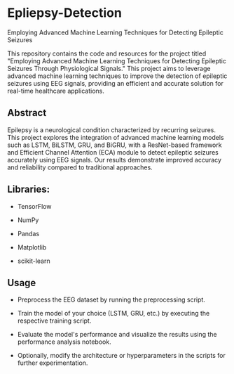 # Epliepsy-Detection

Employing Advanced Machine Learning Techniques for Detecting Epileptic Seizures

This repository contains the code and resources for the project titled "Employing Advanced Machine Learning Techniques for Detecting Epileptic Seizures Through Physiological Signals." This project aims to leverage advanced machine learning techniques to improve the detection of epileptic seizures using EEG signals, providing an efficient and accurate solution for real-time healthcare applications.

## Abstract

Epilepsy is a neurological condition characterized by recurring seizures. This project explores the integration of advanced machine learning models such as LSTM, BiLSTM, GRU, and BiGRU, with a ResNet-based framework and Efficient Channel Attention (ECA) module to detect epileptic seizures accurately using EEG signals. Our results demonstrate improved accuracy and reliability compared to traditional approaches.

## Libraries:

- TensorFlow

- NumPy

- Pandas

- Matplotlib

- scikit-learn

##  Usage

 - Preprocess the EEG dataset by running the preprocessing script.

- Train the model of your choice (LSTM, GRU, etc.) by executing the respective training script.

- Evaluate the model's performance and visualize the results using the performance analysis notebook.

- Optionally, modify the architecture or hyperparameters in the scripts for further experimentation.

